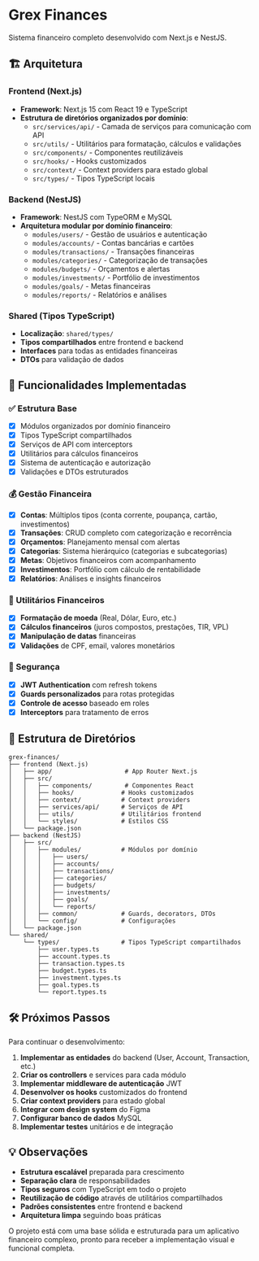# Grex Finances

Sistema financeiro completo desenvolvido com Next.js e NestJS.

## 🏗️ Arquitetura

### Frontend (Next.js)

- **Framework**: Next.js 15 com React 19 e TypeScript
- **Estrutura de diretórios organizados por domínio**:
  - `src/services/api/` - Camada de serviços para comunicação com API
  - `src/utils/` - Utilitários para formatação, cálculos e validações
  - `src/components/` - Componentes reutilizáveis
  - `src/hooks/` - Hooks customizados
  - `src/context/` - Context providers para estado global
  - `src/types/` - Tipos TypeScript locais

### Backend (NestJS)

- **Framework**: NestJS com TypeORM e MySQL
- **Arquitetura modular por domínio financeiro**:
  - `modules/users/` - Gestão de usuários e autenticação
  - `modules/accounts/` - Contas bancárias e cartões
  - `modules/transactions/` - Transações financeiras
  - `modules/categories/` - Categorização de transações
  - `modules/budgets/` - Orçamentos e alertas
  - `modules/investments/` - Portfólio de investimentos
  - `modules/goals/` - Metas financeiras
  - `modules/reports/` - Relatórios e análises

### Shared (Tipos TypeScript)

- **Localização**: `shared/types/`
- **Tipos compartilhados** entre frontend e backend
- **Interfaces** para todas as entidades financeiras
- **DTOs** para validação de dados

## 🚀 Funcionalidades Implementadas

### ✅ Estrutura Base

- [x] Módulos organizados por domínio financeiro
- [x] Tipos TypeScript compartilhados
- [x] Serviços de API com interceptors
- [x] Utilitários para cálculos financeiros
- [x] Sistema de autenticação e autorização
- [x] Validações e DTOs estruturados

### 💰 Gestão Financeira

- [x] **Contas**: Múltiplos tipos (conta corrente, poupança, cartão, investimentos)
- [x] **Transações**: CRUD completo com categorização e recorrência
- [x] **Orçamentos**: Planejamento mensal com alertas
- [x] **Categorias**: Sistema hierárquico (categorias e subcategorias)
- [x] **Metas**: Objetivos financeiros com acompanhamento
- [x] **Investimentos**: Portfólio com cálculo de rentabilidade
- [x] **Relatórios**: Análises e insights financeiros

### 🔧 Utilitários Financeiros

- [x] **Formatação de moeda** (Real, Dólar, Euro, etc.)
- [x] **Cálculos financeiros** (juros compostos, prestações, TIR, VPL)
- [x] **Manipulação de datas** financeiras
- [x] **Validações** de CPF, email, valores monetários

### 🔐 Segurança

- [x] **JWT Authentication** com refresh tokens
- [x] **Guards personalizados** para rotas protegidas
- [x] **Controle de acesso** baseado em roles
- [x] **Interceptors** para tratamento de erros

## 📁 Estrutura de Diretórios

```
grex-finances/
├── frontend (Next.js)
│   ├── app/                    # App Router Next.js
│   ├── src/
│   │   ├── components/         # Componentes React
│   │   ├── hooks/             # Hooks customizados
│   │   ├── context/           # Context providers
│   │   ├── services/api/      # Serviços de API
│   │   ├── utils/             # Utilitários frontend
│   │   └── styles/            # Estilos CSS
│   └── package.json
├── backend (NestJS)
│   ├── src/
│   │   ├── modules/           # Módulos por domínio
│   │   │   ├── users/
│   │   │   ├── accounts/
│   │   │   ├── transactions/
│   │   │   ├── categories/
│   │   │   ├── budgets/
│   │   │   ├── investments/
│   │   │   ├── goals/
│   │   │   └── reports/
│   │   ├── common/            # Guards, decorators, DTOs
│   │   └── config/            # Configurações
│   └── package.json
└── shared/
    └── types/                 # Tipos TypeScript compartilhados
        ├── user.types.ts
        ├── account.types.ts
        ├── transaction.types.ts
        ├── budget.types.ts
        ├── investment.types.ts
        ├── goal.types.ts
        └── report.types.ts
```

## 🛠️ Próximos Passos

Para continuar o desenvolvimento:

1. **Implementar as entidades** do backend (User, Account, Transaction, etc.)
2. **Criar os controllers** e services para cada módulo
3. **Implementar middleware de autenticação** JWT
4. **Desenvolver os hooks** customizados do frontend
5. **Criar context providers** para estado global
6. **Integrar com design system** do Figma
7. **Configurar banco de dados** MySQL
8. **Implementar testes** unitários e de integração

## 💡 Observações

- **Estrutura escalável** preparada para crescimento
- **Separação clara** de responsabilidades
- **Tipos seguros** com TypeScript em todo o projeto
- **Reutilização de código** através de utilitários compartilhados
- **Padrões consistentes** entre frontend e backend
- **Arquitetura limpa** seguindo boas práticas

O projeto está com uma base sólida e estruturada para um aplicativo financeiro complexo, pronto para receber a implementação visual e funcional completa.
